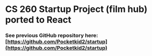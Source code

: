 # CS 260 Startup Project (film hub) ported to React

### See previous GitHub repository here: [https://github.com/Pocketkid2/startup](https://github.com/Pocketkid2/startup)
